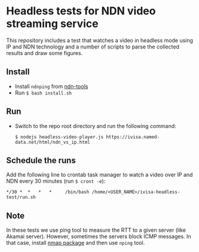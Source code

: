 # Headless tests for NDN video streaming service

This repository includes a test that watches a video in headless mode using IP and NDN technology and
a number of scripts to parse the collected results and draw some figures.


## Install
- Install `ndnping` from [ndn-tools](https://github.com/named-data/ndn-tools)
- Run `$ bash install.sh`

## Run
- Switch to the repo root directory and run the following command:
    
      $ nodejs headless-video-player.js https://ivisa.named-data.net/html/ndn_vs_ip.html

## Schedule the runs
Add the following line to crontab task manager to watch a video over IP and NDN every 30 minutes
(run `$ cront -e`):
  
    */30 *  *   *   *     /bin/bash /home/<USER_NAME>/ivisa-headless-test/run.sh

## Note
In these tests we use ping tool to measure the RTT to a given server (like Akamai server).
However, sometimes the servers block ICMP messages. In that case, install [nmap package](https://nmap.org)
and then use `nping` tool.
